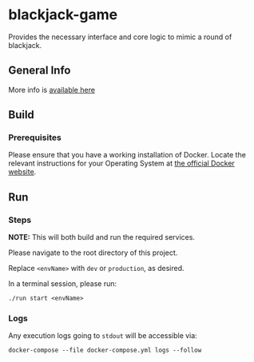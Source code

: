 # blackjack-game

Provides the necessary interface and core logic to mimic a round of blackjack.

## General Info

More info is [available here](docs/INFO.md)

## Build

### Prerequisites

Please ensure that you have a working installation of Docker. Locate the
relevant instructions for your Operating System at
[the official Docker website](https://docs.docker.com/install).

## Run

### Steps

**NOTE:** This will both build and run the required services.

Please navigate to the root directory of this project.

Replace `<envName>` with `dev` or `production`, as desired.

In a terminal session, please run:

```
./run start <envName>
```

### Logs

Any execution logs going to `stdout` will be accessible via:
```
docker-compose --file docker-compose.yml logs --follow
```
